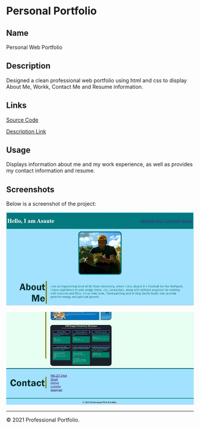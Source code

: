 # Personal Portfolio

## Name
Personal Web Portfolio


## Description
Designed a clean professional web portfolio using html and css to display About Me, Workk, Contact Me and Resume information.


## Links
[Source Code](https://github.com/asantercureton/personal-portfolio/)


[Description Link](https://asantercureton.github.io/personal-portfolio/)


## Usage
Displays information about me and my work experience, as well as provides my contact information and resume.


## Screenshots
Below is a screenshot of the project:

![Image of html](./images/ppw1.jpg)


![Image of html](./images/ppw2.jpg)


---
© 2021 Professional Portfolio.